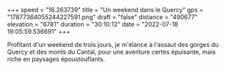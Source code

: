 +++
speed = "16.263739"
title = "Un weekend dans le Quercy"
gps = "17877364055244227591.png"
draft = "false"
distance = "490677"
elevation = "6781"
duration = "30:10:12"
date = "2022-07-18 19:05:59.536691"
+++

Profitant d'un weekend de trois jours, je m'élance à l'assaut des gorges du Quercy et des monts du Cantal, pour une
aventure certes épuisante, mais riche en paysages époustouflants.
